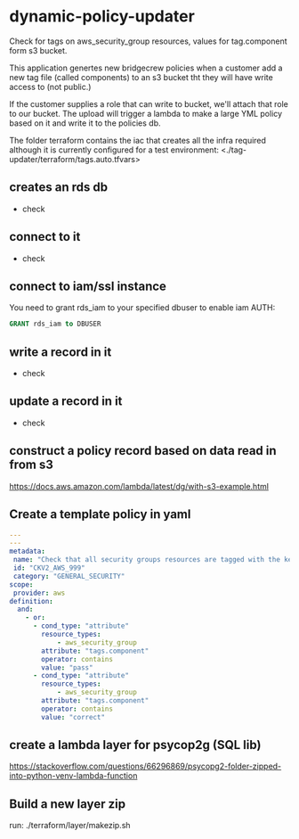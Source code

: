# dynamic-policy-updater

Check for tags on aws_security_group resources, values for tag.component form s3 bucket.

This application genertes new bridgecrew policies when a customer add a new tag file (called components)
to an s3 bucket tht they will have write access to (not public.)

If the customer supplies a role that can write to bucket, we'll attach that role to our bucket.
The upload will trigger a lambda to make a large YML policy based on it and write it to the policies db.

The folder terraform contains the iac that creates all the infra required although it is currently configured for a test environment:
<./tag-updater/terraform/tags.auto.tfvars>

## creates an rds db

- check
  
## connect to it

- check

## connect to iam/ssl instance

You need to grant rds_iam to your specified dbuser to enable iam AUTH:    

```SQL
GRANT rds_iam to DBUSER
```

## write a record in it

- check
  
## update a record in it

- check
  
## construct a policy record based on data read in from s3

<https://docs.aws.amazon.com/lambda/latest/dg/with-s3-example.html>

## Create a template policy in yaml

```yaml
---
---
metadata:
 name: "Check that all security groups resources are tagged with the key for key.component"
 id: "CKV2_AWS_999"
 category: "GENERAL_SECURITY"
scope:
 provider: aws
definition:
  and:
    - or:
      - cond_type: "attribute"
        resource_types:
            - aws_security_group
        attribute: "tags.component"
        operator: contains
        value: "pass"
      - cond_type: "attribute"
        resource_types:
            - aws_security_group
        attribute: "tags.component"
        operator: contains
        value: "correct"

```

## create a lambda layer for psycop2g (SQL lib)

<https://stackoverflow.com/questions/66296869/psycopg2-folder-zipped-into-python-venv-lambda-function>

## Build a new layer zip

run: ./terraform/layer/makezip.sh

